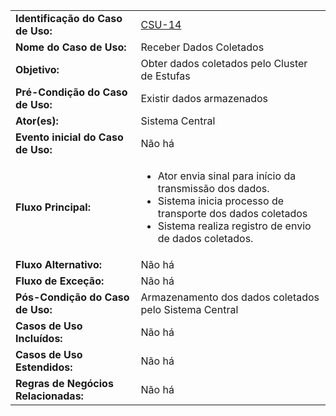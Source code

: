 |   	|	    |
|---	|---	|
|**Identificação do Caso de Uso:**|[CSU-14](https://github.com/avandrevitor/hidroino/blob/master/project/artifacts/table_use_of_cases.md)|
|**Nome do Caso de Uso:**|Receber Dados Coletados|
|**Objetivo:**|Obter dados coletados pelo Cluster de Estufas|
|**Pré-Condição do Caso de Uso:**|Existir dados armazenados|
|**Ator(es):**|Sistema Central|
|**Evento inicial do Caso de Uso:**|Não há|
|**Fluxo Principal:**|<ul><li>Ator envia sinal para início da transmissão dos dados.</li><li>Sistema inicia processo de transporte dos dados coletados</li><li>Sistema realiza registro de envio de dados coletados.</li></ul>| 
|**Fluxo Alternativo:**|Não há|
|**Fluxo de Exceção:**|Não há|
|**Pós-Condição do Caso de Uso:**|Armazenamento dos dados coletados pelo Sistema Central|
|**Casos de Uso Incluídos:**|Não há|
|**Casos de Uso Estendidos:**|Não há|
|**Regras de Negócios Relacionadas:**|Não há|
